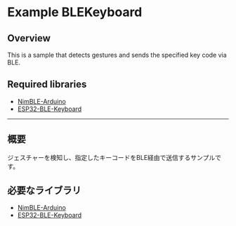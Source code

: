 # Example BLEKeyboard

## Overview

This is a sample that detects gestures and sends the specified key code via BLE.

## Required libraries
- [NimBLE-Arduino](https://github.com/h2zero/NimBLE-Arduino)
- [ESP32-BLE-Keyboard](https://github.com/T-vK/ESP32-BLE-Keyboard)


---

## 概要
ジェスチャーを検知し、指定したキーコードをBLE経由で送信するサンプルです。

## 必要なライブラリ
- [NimBLE-Arduino](https://github.com/h2zero/NimBLE-Arduino)
- [ESP32-BLE-Keyboard](https://github.com/T-vK/ESP32-BLE-Keyboard)
